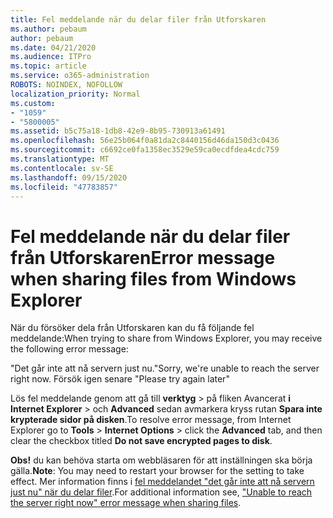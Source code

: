 ```yaml
---
title: Fel meddelande när du delar filer från Utforskaren
ms.author: pebaum
author: pebaum
ms.date: 04/21/2020
ms.audience: ITPro
ms.topic: article
ms.service: o365-administration
ROBOTS: NOINDEX, NOFOLLOW
localization_priority: Normal
ms.custom:
- "1059"
- "5800005"
ms.assetid: b5c75a18-1db8-42e9-8b95-730913a61491
ms.openlocfilehash: 56e25b064f0a81da2c8440156d46da150d3c0436
ms.sourcegitcommit: c6692ce0fa1358ec3529e59ca0ecdfdea4cdc759
ms.translationtype: MT
ms.contentlocale: sv-SE
ms.lasthandoff: 09/15/2020
ms.locfileid: "47783857"
---
```

# <a name="error-message-when-sharing-files-from-windows-explorer"></a><span data-ttu-id="b037c-102">Fel meddelande när du delar filer från Utforskaren</span><span class="sxs-lookup"><span data-stu-id="b037c-102">Error message when sharing files from Windows Explorer</span></span>

<span data-ttu-id="b037c-103">När du försöker dela från Utforskaren kan du få följande fel meddelande:</span><span class="sxs-lookup"><span data-stu-id="b037c-103">When trying to share from Windows Explorer, you may receive the following error message:</span></span>
  
<span data-ttu-id="b037c-104">"Det går inte att nå servern just nu.</span><span class="sxs-lookup"><span data-stu-id="b037c-104">"Sorry, we're unable to reach the server right now.</span></span> <span data-ttu-id="b037c-105">Försök igen senare "</span><span class="sxs-lookup"><span data-stu-id="b037c-105">Please try again later"</span></span>
  
<span data-ttu-id="b037c-106">Lös fel meddelande genom att gå till **verktyg** \> på fliken Avancerat **i Internet Explorer** \> och **Advanced** sedan avmarkera kryss rutan **Spara inte krypterade sidor på disken**.</span><span class="sxs-lookup"><span data-stu-id="b037c-106">To resolve error message, from Internet Explorer go to **Tools** \> **Internet Options** \> click the **Advanced** tab, and then clear the checkbox titled **Do not save encrypted pages to disk**.</span></span>
  
 <span data-ttu-id="b037c-107">**Obs!** du kan behöva starta om webbläsaren för att inställningen ska börja gälla.</span><span class="sxs-lookup"><span data-stu-id="b037c-107">**Note**: You may need to restart your browser for the setting to take effect.</span></span> <span data-ttu-id="b037c-108">Mer information finns i [fel meddelandet "det går inte att nå servern just nu" när du delar filer](https://go.microsoft.com/fwlink/?linkid=2022914).</span><span class="sxs-lookup"><span data-stu-id="b037c-108">For additional information see, ["Unable to reach the server right now" error message when sharing files](https://go.microsoft.com/fwlink/?linkid=2022914).</span></span>
  
